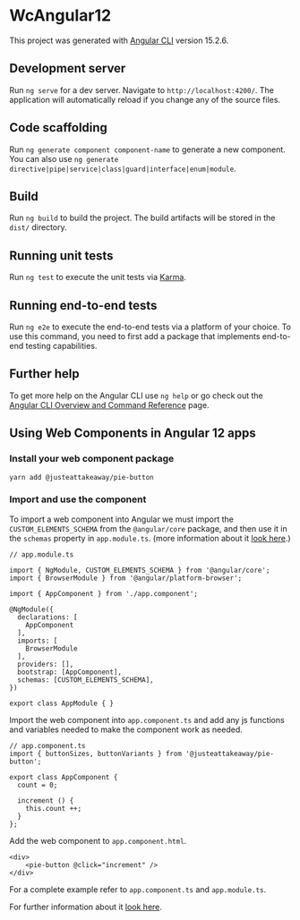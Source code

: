 # WcAngular12

This project was generated with [Angular CLI](https://github.com/angular/angular-cli) version 15.2.6.

## Development server

Run `ng serve` for a dev server. Navigate to `http://localhost:4200/`. The application will automatically reload if you change any of the source files.

## Code scaffolding

Run `ng generate component component-name` to generate a new component. You can also use `ng generate directive|pipe|service|class|guard|interface|enum|module`.

## Build

Run `ng build` to build the project. The build artifacts will be stored in the `dist/` directory.

## Running unit tests

Run `ng test` to execute the unit tests via [Karma](https://karma-runner.github.io).

## Running end-to-end tests

Run `ng e2e` to execute the end-to-end tests via a platform of your choice. To use this command, you need to first add a package that implements end-to-end testing capabilities.

## Further help

To get more help on the Angular CLI use `ng help` or go check out the [Angular CLI Overview and Command Reference](https://angular.io/cli) page.


## Using Web Components in Angular 12 apps

### Install your web component package

`yarn add @justeattakeaway/pie-button`

### Import and use the component

To import a web component into Angular we must import the `CUSTOM_ELEMENTS_SCHEMA` from the `@angular/core` package, and then use it in the `schemas` property in `app.module.ts`. (more information about it [look here](https://angular.io/api/core/CUSTOM_ELEMENTS_SCHEMA).)

```
// app.module.ts

import { NgModule, CUSTOM_ELEMENTS_SCHEMA } from '@angular/core';
import { BrowserModule } from '@angular/platform-browser';

import { AppComponent } from './app.component';

@NgModule({
  declarations: [
    AppComponent
  ],
  imports: [
    BrowserModule
  ],
  providers: [],
  bootstrap: [AppComponent],
  schemas: [CUSTOM_ELEMENTS_SCHEMA],
})

export class AppModule { }

```

Import the web component into `app.component.ts` and add any js functions and variables needed to make the component work as needed.

```
// app.component.ts
import { buttonSizes, buttonVariants } from '@justeattakeaway/pie-button';

export class AppComponent {
  count = 0;

  increment () {
    this.count ++;
  }
};

```

Add the web component to `app.component.html`.

```
<div>
    <pie-button @click="increment" />
</div>
```
For a complete example refer to `app.component.ts` and `app.module.ts`.

For further information about it [look here](https://www.thisdot.co/blog/how-to-integrate-web-components-using-lit-in-angular). 
